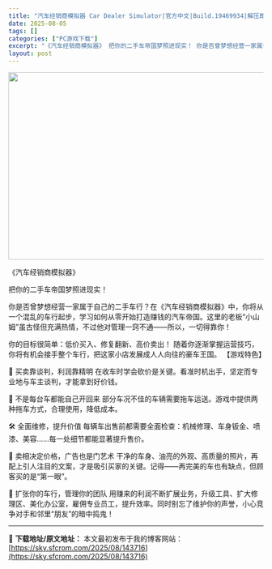 ```yaml
---
title: "汽车经销商模拟器 Car Dealer Simulator|官方中文|Build.19469934|解压即撸|"
date: 2025-08-05
tags: []
categories: ["PC游戏下载"]
excerpt: "《汽车经销商模拟器》 把你的二手车帝国梦照进现实！ 你是否曾梦想经营一家属于自己的二手车行？在《汽车经销商模拟器》中，你将从一个混乱的车行起步，学习如何从零开始打造赚钱的汽车帝国。这里的老板“小山姆”虽古怪但充满热情，不过他对管理一窍不通——所以，一切得靠你！ 你的目标很简单：低价买入、修复翻新、高&hellip;"
layout: post
---
```


<img class="aligncenter size-full wp-image-134440" src="https://sky.sfcrom.com/wp-content/uploads/2025/05/2025053002454229.webp" alt="" width="660" height="370" />

《汽车经销商模拟器》

把你的二手车帝国梦照进现实！

你是否曾梦想经营一家属于自己的二手车行？在《汽车经销商模拟器》中，你将从一个混乱的车行起步，学习如何从零开始打造赚钱的汽车帝国。这里的老板“小山姆”虽古怪但充满热情，不过他对管理一窍不通——所以，一切得靠你！

你的目标很简单：低价买入、修复翻新、高价卖出！ 随着你逐渐掌握运营技巧，你将有机会接手整个车行，把这家小店发展成人人向往的豪车王国。
【游戏特色】

🚗 买卖靠谈判，利润靠精明
在收车时学会砍价是关键。看准时机出手，坚定而专业地与车主谈判，才能拿到好价钱。

🔧 不是每台车都能自己开回来
部分车况不佳的车辆需要拖车运送。游戏中提供两种拖车方式，合理使用，降低成本。

🛠️ 全面维修，提升价值
每辆车出售前都需要全面检查：机械修理、车身钣金、喷漆、美容……每一处细节都能显著提升售价。

📸 卖相决定价格，广告也是门艺术
干净的车身、油亮的外观、高质量的照片，再配上引人注目的文案，才是吸引买家的关键。记得——再完美的车也有缺点，但顾客买的是“第一眼”。

🏢 扩张你的车行，管理你的团队
用赚来的利润不断扩展业务，升级工具、扩大修理区、美化办公室，雇佣专业员工，提升效率。同时别忘了维护你的声誉，小心竞争对手和邻里“朋友”的暗中捣鬼！

---
📖 **下载地址/原文地址：** 本文最初发布于我的博客网站：[https://sky.sfcrom.com/2025/08/143716](https://sky.sfcrom.com/2025/08/143716)
